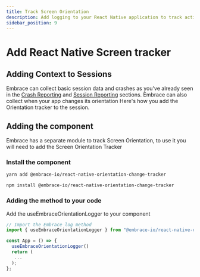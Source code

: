 ```yaml
---
title: Track Screen Orientation
description: Add logging to your React Native application to track actions dispatched using the Embrace SDK
sidebar_position: 9
---
```


# Add React Native Screen tracker

## Adding Context to Sessions

Embrace can collect basic session data and crashes as you've already seen in the [Crash Reporting](/react-native/5x/integration/crash-reporting) and [Session Reporting](/react-native/5x/integration/session-reporting) sections.
Embrace can also collect when your app changes its orientation
Here's how you add the Orientation tracker to the session.

## Adding the component

Embrace has a separate module to track Screen Orientation, to use it you will need to add the Screen Orientation Tracker

### Install the component

```sh
yarn add @embrace-io/react-native-orientation-change-tracker
```

```sh
npm install @embrace-io/react-native-orientation-change-tracker
```

### Adding the method to your code

Add the useEmbraceOrientationLogger to your component

```javascript
// Import the Embrace log method
import { useEmbraceOrientationLogger } from "@embrace-io/react-native-orientation-change-tracker";

const App = () => {
  useEmbraceOrientationLogger()
  return (
   ...
  );
};
```
